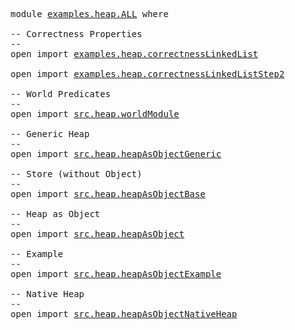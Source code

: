 <pre
    ><a name="1"
      >


</a
      ><a name="4" class="Keyword"
      >module</a
      ><a name="10"
      > </a
      ><a name="11" href="https://stephanadl.github.io/ooAgdaHtml/examples.heap.ALL.html#1" class="Module"
      >examples.heap.ALL</a
      ><a name="28"
      > </a
      ><a name="29" class="Keyword"
      >where</a
      ><a name="34"
      >

</a
      ><a name="36" class="Comment"
      >-- Correctness Properties</a
      ><a name="61"
      >
</a
      ><a name="62" class="Comment"
      >--</a
      ><a name="64"
      >
</a
      ><a name="65" class="Keyword"
      >open</a
      ><a name="69"
      > </a
      ><a name="70" class="Keyword"
      >import</a
      ><a name="76"
      > </a
      ><a name="77" href="https://stephanadl.github.io/ooAgdaHtml/examples.heap.correctnessLinkedList.html#1" class="Module"
      >examples.heap.correctnessLinkedList</a
      ><a name="112"
      >

</a
      ><a name="114" class="Keyword"
      >open</a
      ><a name="118"
      > </a
      ><a name="119" class="Keyword"
      >import</a
      ><a name="125"
      > </a
      ><a name="126" href="https://stephanadl.github.io/ooAgdaHtml/examples.heap.correctnessLinkedListStep2.html#1" class="Module"
      >examples.heap.correctnessLinkedListStep2</a
      ><a name="166"
      >

</a
      ><a name="168" class="Comment"
      >-- World Predicates</a
      ><a name="187"
      >
</a
      ><a name="188" class="Comment"
      >--</a
      ><a name="190"
      >
</a
      ><a name="191" class="Keyword"
      >open</a
      ><a name="195"
      > </a
      ><a name="196" class="Keyword"
      >import</a
      ><a name="202"
      > </a
      ><a name="203" href="https://stephanadl.github.io/ooAgdaHtml/src.heap.worldModule.html#1" class="Module"
      >src.heap.worldModule</a
      ><a name="223"
      >

</a
      ><a name="225" class="Comment"
      >-- Generic Heap</a
      ><a name="240"
      >
</a
      ><a name="241" class="Comment"
      >--</a
      ><a name="243"
      >
</a
      ><a name="244" class="Keyword"
      >open</a
      ><a name="248"
      > </a
      ><a name="249" class="Keyword"
      >import</a
      ><a name="255"
      > </a
      ><a name="256" href="https://stephanadl.github.io/ooAgdaHtml/src.heap.heapAsObjectGeneric.html#1" class="Module"
      >src.heap.heapAsObjectGeneric</a
      ><a name="284"
      >

</a
      ><a name="286" class="Comment"
      >-- Store (without Object)</a
      ><a name="311"
      >
</a
      ><a name="312" class="Comment"
      >--</a
      ><a name="314"
      >
</a
      ><a name="315" class="Keyword"
      >open</a
      ><a name="319"
      > </a
      ><a name="320" class="Keyword"
      >import</a
      ><a name="326"
      > </a
      ><a name="327" href="https://stephanadl.github.io/ooAgdaHtml/src.heap.heapAsObjectBase.html#1" class="Module"
      >src.heap.heapAsObjectBase</a
      ><a name="352"
      >

</a
      ><a name="354" class="Comment"
      >-- Heap as Object</a
      ><a name="371"
      >
</a
      ><a name="372" class="Comment"
      >--</a
      ><a name="374"
      >
</a
      ><a name="375" class="Keyword"
      >open</a
      ><a name="379"
      > </a
      ><a name="380" class="Keyword"
      >import</a
      ><a name="386"
      > </a
      ><a name="387" href="https://stephanadl.github.io/ooAgdaHtml/src.heap.heapAsObject.html#1" class="Module"
      >src.heap.heapAsObject</a
      ><a name="408"
      >

</a
      ><a name="410" class="Comment"
      >-- Example</a
      ><a name="420"
      >
</a
      ><a name="421" class="Comment"
      >--</a
      ><a name="423"
      >
</a
      ><a name="424" class="Keyword"
      >open</a
      ><a name="428"
      > </a
      ><a name="429" class="Keyword"
      >import</a
      ><a name="435"
      > </a
      ><a name="436" href="https://stephanadl.github.io/ooAgdaHtml/src.heap.heapAsObjectExample.html#1" class="Module"
      >src.heap.heapAsObjectExample</a
      ><a name="464"
      >

</a
      ><a name="466" class="Comment"
      >-- Native Heap</a
      ><a name="480"
      >
</a
      ><a name="481" class="Comment"
      >--</a
      ><a name="483"
      >
</a
      ><a name="484" class="Keyword"
      >open</a
      ><a name="488"
      > </a
      ><a name="489" class="Keyword"
      >import</a
      ><a name="495"
      > </a
      ><a name="496" href="https://stephanadl.github.io/ooAgdaHtml/src.heap.heapAsObjectNativeHeap.html#1" class="Module"
      >src.heap.heapAsObjectNativeHeap</a
      ><a name="527"
      >
</a
      ></pre
    >
